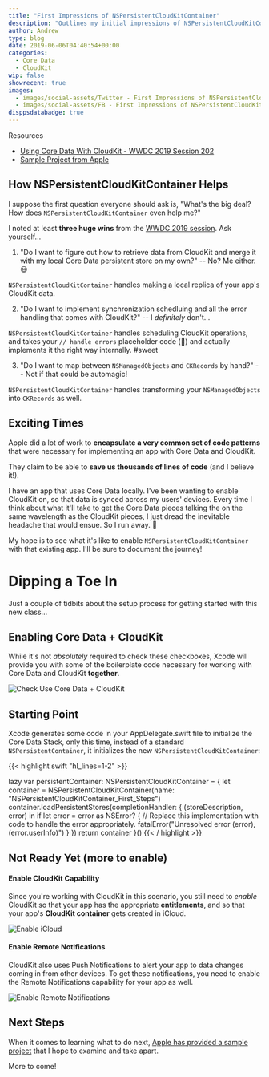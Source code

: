 ```yaml
---
title: "First Impressions of NSPersistentCloudKitContainer"
description: "Outlines my initial impressions of NSPersistentCloudKitContainer and what excites me about building Core Data and CloudKit apps moving forward."
author: Andrew
type: blog
date: 2019-06-06T04:40:54+00:00
categories:
  - Core Data
  - CloudKit
wip: false
showrecent: true
images:
  - images/social-assets/Twitter - First Impressions of NSPersistentCloudKitContainer.png
  - images/social-assets/FB - First Impressions of NSPersistentCloudKitContainer.png
disppsdatabadge: true
---
```


<a name="resources" class="jump-target"></a>
<div class="resources">
<div class="resources-header">
Resources
</div>
<ul class="resources-content">
<li>
<i class="fas fa-link"></i> <a href="https://developer.apple.com/videos/play/wwdc2019/202" rel="nofollow">Using Core Data With CloudKit - WWDC 2019 Session 202</a>
</li>
<li>
<i class="fas fa-file-code"></i> <a href="https://developer.apple.com/documentation/coredata/synchronizing_a_local_store_to_the_cloud" rel="nofollow">Sample Project from Apple</a>
</li>
</ul>
</div>

## How NSPersistentCloudKitContainer Helps
I suppose the first question everyone should ask is, "What's the big deal?  How does `NSPersistentCloudKitContainer` even help me?"

I noted at least **three huge wins** from the <a href="https://developer.apple.com/videos/play/wwdc2019/202" rel="nofollow">WWDC 2019 session</a>.  Ask yourself...

1) "Do I want to figure out how to retrieve data from CloudKit and merge it with my local Core Data persistent store on my own?" -- No?  Me either. 😃

`NSPersistentCloudKitContainer` handles making a local replica of your app's CloudKit data.

2) "Do I want to implement synchronization schedluing and all the error handling that comes with CloudKit?" -- I *definitely* don't...  

`NSPersistentCloudKitContainer` handles scheduling CloudKit operations, and takes your `// handle errors` placeholder code (👀) and actually implements it the right way internally. #sweet

3) "Do I want to map between `NSManagedObjects` and `CKRecords` by hand?" -- Not if that could be automagic!

`NSPersistentCloudKitContainer` handles transforming your `NSManagedObjects` into `CKRecords` as well.

## Exciting Times
Apple did a lot of work to **encapsulate a very common set of code patterns** that were necessary for implementing an app with Core Data and CloudKit.

They claim to be able to **save us thousands of lines of code** (and I believe it!).

I have an app that uses Core Data locally. I've been wanting to enable CloudKit on, so that data is synced across my users' devices.  Every time I think about what it'll take to get the Core Data pieces talking the on the same wavelength as the CloudKit pieces, I just dread the inevitable headache that would ensue.  So I run away.  😬

My hope is to see what it's like to enable `NSPersistentCloudKitContainer` with that existing app.  I'll be sure to document the journey!

# Dipping a Toe In
Just a couple of tidbits about the setup process for getting started with this new class...

## Enabling Core Data + CloudKit
While it's not *absolutely* required to check these checkboxes, Xcode will provide you with some of the boilerplate code necessary for working with Core Data and CloudKit **together**.

![Check Use Core Data + CloudKit](enable-coredata-cloudkit.png)

## Starting Point
Xcode generates some code in your AppDelegate.swift file to initialize the Core Data Stack, only this time, instead of a standard `NSPersistentContainer`, it initializes the new `NSPersistentCloudKitContainer`:

{{< highlight swift "hl_lines=1-2" >}}

lazy var persistentContainer: NSPersistentCloudKitContainer = {
        let container = NSPersistentCloudKitContainer(name: "NSPersistentCloudKitContainer_First_Steps")
        container.loadPersistentStores(completionHandler: { (storeDescription, error) in
            if let error = error as NSError? {
                // Replace this implementation with code to handle the error appropriately.
                fatalError("Unresolved error \(error), \(error.userInfo)")
            }
        })
        return container
    }()
{{< / highlight >}}

## Not Ready Yet (more to enable)

#### Enable CloudKit Capability
Since you're working with CloudKit in this scenario, you still need to *enable* CloudKit so that your app has the appropriate **entitlements**, and so that your app's **CloudKit container** gets created in iCloud.

![Enable iCloud](enable-icloud.gif)

#### Enable Remote Notifications
CloudKit also uses Push Notifications to alert your app to data changes coming in from other devices.  To get these notifications, you need to enable the Remote Notifications capability for your app as well.

![Enable Remote Notifications](enable-remote-notifications.gif)

## Next Steps

When it comes to learning what to do next, <a href="https://developer.apple.com/documentation/coredata/synchronizing_a_local_store_to_the_cloud" rel="nofollow">Apple has provided a sample project</a> that I hope to examine and take apart.

More to come!